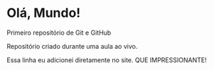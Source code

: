 # Olá, Mundo!
 Primeiro repositório de Git e GitHub

 Repositório criado durante uma aula ao vivo.
 
 Essa linha eu adicionei diretamente no site. QUE IMPRESSIONANTE!
